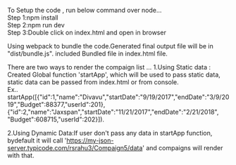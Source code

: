 To Setup the code , run below command over node...<br>
  Step 1:npm install<br>
  Step 2:npm run dev<br>
  Step 3:Double click on index.html and open in browser<br>

Using webpack to bundle the code.Generated final output file will be in "dist/bundle.js".
included Bundled file in index.html file.

There are two ways to render the compaign list ...
1.Using Static data : 
Created Global function 'startApp', which will be used to pass static data, static data can be passed from index.html or from console.<br>Ex.. <br>startApp([{"id":1,"name":"Divavu","startDate":"9/19/2017","endDate":"3/9/2019","Budget":88377,"userId":201},{"id":2,"name":"Jaxspan","startDate":"11/21/2017","endDate":"2/21/2018", "Budget":608715,"userId":202}]).

2.Using Dynamic Data:If user don't pass any data in startApp function, bydefault it will call 'https://my-json-server.typicode.com/rsrahu3/Compaign5/data' and compaigns will render with that.


